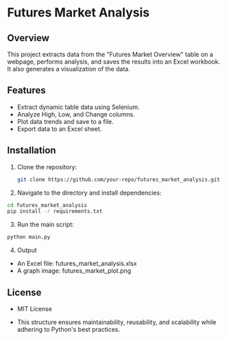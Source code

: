 # Futures Market Analysis

## Overview
This project extracts data from the "Futures Market Overview" table on a webpage, performs analysis, and saves the results into an Excel workbook. It also generates a visualization of the data.

## Features
- Extract dynamic table data using Selenium.
- Analyze High, Low, and Change columns.
- Plot data trends and save to a file.
- Export data to an Excel sheet.

## Installation
1. Clone the repository:
   ```bash
   git clone https://github.com/your-repo/futures_market_analysis.git

2. Navigate to the directory and install dependencies:
```bash
cd futures_market_analysis
pip install -r requirements.txt
```
3. Run the main script:
```bash
python main.py
```
4. Output
- An Excel file: futures_market_analysis.xlsx
- A graph image: futures_market_plot.png

## License
- MIT License

- This structure ensures maintainability, reusability, and scalability while adhering to Python's best practices.